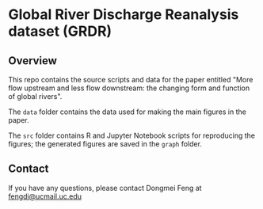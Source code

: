# Global River Discharge Reanalysis dataset (GRDR)

## Overview
This repo contains the source scripts and data for the paper entitled "More flow upstream and less flow downstream: the changing form and function of global rivers".

The  ``data`` folder contains the data used for making the main figures in the paper. 

The  ``src`` folder contains R and Jupyter Notebook scripts for reproducing the figures; the generated figures are saved in the  ``graph`` folder.

## Contact
If you have any questions, please contact Dongmei Feng at fengdi@ucmail.uc.edu
